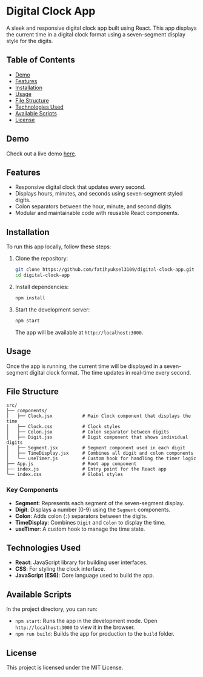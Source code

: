 # Digital Clock App

A sleek and responsive digital clock app built using React. This app displays the current time in a digital clock format using a seven-segment display style for the digits.

## Table of Contents

- [Demo](#demo)
- [Features](#features)
- [Installation](#installation)
- [Usage](#usage)
- [File Structure](#file-structure)
- [Technologies Used](#technologies-used)
- [Available Scripts](#available-scripts)
- [License](#license)

## Demo

Check out a live demo [here](https://digital-clock-wine-nine.vercel.app/).

## Features

- Responsive digital clock that updates every second.
- Displays hours, minutes, and seconds using seven-segment styled digits.
- Colon separators between the hour, minute, and second digits.
- Modular and maintainable code with reusable React components.

## Installation

To run this app locally, follow these steps:

1. Clone the repository:

   ```bash
   git clone https://github.com/fatihyuksel3109/digital-clock-app.git
   cd digital-clock-app
   ```

2. Install dependencies:

   ```bash
   npm install
   ```

3. Start the development server:

   ```bash
   npm start
   ```

   The app will be available at `http://localhost:3000`.

## Usage

Once the app is running, the current time will be displayed in a seven-segment digital clock format. The time updates in real-time every second.

## File Structure

```
src/
├── components/
│   ├── Clock.jsx           # Main Clock component that displays the time
│   ├── Clock.css           # Clock styles
│   ├── Colon.jsx           # Colon separator between digits
│   ├── Digit.jsx           # Digit component that shows individual digits
│   ├── Segment.jsx         # Segment component used in each digit
│   ├── TimeDisplay.jsx     # Combines all digit and colon components
│   └── useTimer.js         # Custom hook for handling the timer logic
├── App.js                  # Root app component
├── index.js                # Entry point for the React app
└── index.css               # Global styles
```

### Key Components

- **Segment**: Represents each segment of the seven-segment display.
- **Digit**: Displays a number (0-9) using the `Segment` components.
- **Colon**: Adds colon (`:`) separators between the digits.
- **TimeDisplay**: Combines `Digit` and `Colon` to display the time.
- **useTimer**: A custom hook to manage the time state.

## Technologies Used

- **React**: JavaScript library for building user interfaces.
- **CSS**: For styling the clock interface.
- **JavaScript (ES6)**: Core language used to build the app.

## Available Scripts

In the project directory, you can run:

- `npm start`: Runs the app in the development mode. Open `http://localhost:3000` to view it in the browser.
- `npm run build`: Builds the app for production to the `build` folder.

## License

This project is licensed under the MIT License.